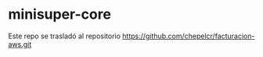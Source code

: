 # minisuper-core

 Este repo se trasladó al repositorio https://github.com/chepelcr/facturacion-aws.git
